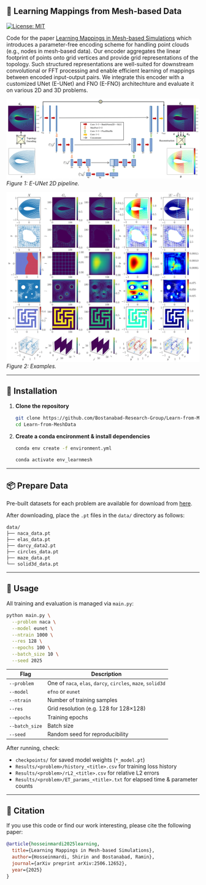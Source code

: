 ## 🎯 Learning Mappings from Mesh-based Data
[![License: MIT](https://img.shields.io/badge/License-MIT-green.svg)](LICENSE)

Code for the paper [Learning Mappings in Mesh-based Simulations](https://arxiv.org/abs/2506.12652) which introduces a parameter-free encoding scheme for handling point clouds (e.g., nodes in mesh-based data). Our encoder aggregates the linear footprint of points onto grid vertices and provide grid representations of the topology. Such structured representations are well-suited for downstream convolutional or FFT processing and enable efficient learning of mappings between encoded input-output pairs. We integrate this encoder with a customized UNet (E-UNet) and FNO (E-FNO) architechture and evaluate it on various 2D and 3D problems.



![flowchart](figures/flowchart.png)
_Figure 1: E-UNet 2D pipeline._

![examples](figures/examples.png)
_Figure 2: Examples._



---
## 🔧 Installation

1. **Clone the repository**  
   ```bash
   git clone https://github.com/Bostanabad-Research-Group/Learn-from-MeshData.git
   cd Learn-from-MeshData
2. **Create a conda encironment & install dependencies**
   ```bash
   conda env create -f environment.yml
   ```
   
   ```bash
   conda activate env_learnmesh
   ```

---
## 📦 Prepare Data
Pre-built datasets for each problem are available for download from [here](https://ucirvine-my.sharepoint.com/:u:/g/personal/shirinh1_ad_uci_edu/EfGytUtAxJdEp48KwtdV3PYBMKn1MnA2VMrRo0pM0Cznmw?e=mCZx5v).

After downloading, place the `.pt` files in the `data/` directory as follows:
```
data/
├── naca_data.pt
├── elas_data.pt
├── darcy_data2.pt
├── circles_data.pt
├── maze_data.pt
└── solid3d_data.pt

```
---
## 🏃 Usage

All training and evaluation is managed via `main.py`:

```bash
python main.py \
  --problem naca \
  --model eunet \
  --ntrain 1000 \
  --res 128 \
  --epochs 100 \
  --batch_size 10 \
  --seed 2025
```

| Flag           | Description                                                  |
| -------------- | ------------------------------------------------------------ |
| `--problem`    | One of `naca`, `elas`, `darcy`, `circles`, `maze`, `solid3d` |
| `--model`      | `efno` or `eunet`                                            |
| `--ntrain`     | Number of training samples                                   |
| `--res`        | Grid resolution (e.g. 128 for 128×128)                       |
| `--epochs`     | Training epochs                                              |
| `--batch_size` | Batch size                                                   |
| `--seed`       | Random seed for reproducibility                              |

After running, check:

- `checkpoints/` for saved model weights (`*_model.pt`)
- `Results/<problem>/history_<title>.csv` for training loss history
- `Results/<problem>/rL2_<title>.csv` for relative L2 errors
- `Results/<problem>/ET_params_<title>.txt` for elapsed time & parameter counts

---

## 📑 Citation
If you use this code or find our work interesting, please cite the following paper:
```bibtex
@article{hosseinmardi2025learning,
  title={Learning Mappings in Mesh-based Simulations},
  author={Hosseinmardi, Shirin and Bostanabad, Ramin},
  journal={arXiv preprint arXiv:2506.12652},
  year={2025}
}
```
    
